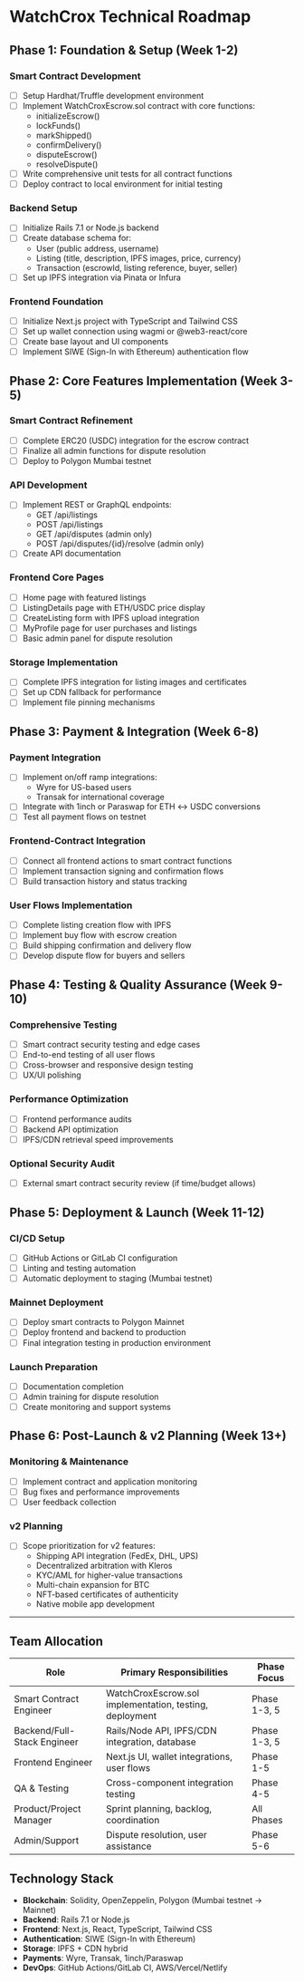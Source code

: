 # WatchCrox Technical Roadmap

## Phase 1: Foundation & Setup (Week 1-2)

### Smart Contract Development
- [ ] Setup Hardhat/Truffle development environment
- [ ] Implement WatchCroxEscrow.sol contract with core functions:
  - initializeEscrow()
  - lockFunds()
  - markShipped()
  - confirmDelivery()
  - disputeEscrow()
  - resolveDispute()
- [ ] Write comprehensive unit tests for all contract functions
- [ ] Deploy contract to local environment for initial testing

### Backend Setup
- [ ] Initialize Rails 7.1 or Node.js backend
- [ ] Create database schema for:
  - User (public address, username)
  - Listing (title, description, IPFS images, price, currency)
  - Transaction (escrowId, listing reference, buyer, seller)
- [ ] Set up IPFS integration via Pinata or Infura

### Frontend Foundation
- [ ] Initialize Next.js project with TypeScript and Tailwind CSS
- [ ] Set up wallet connection using wagmi or @web3-react/core
- [ ] Create base layout and UI components
- [ ] Implement SIWE (Sign-In with Ethereum) authentication flow

## Phase 2: Core Features Implementation (Week 3-5)

### Smart Contract Refinement
- [ ] Complete ERC20 (USDC) integration for the escrow contract
- [ ] Finalize all admin functions for dispute resolution
- [ ] Deploy to Polygon Mumbai testnet

### API Development
- [ ] Implement REST or GraphQL endpoints:
  - GET /api/listings
  - POST /api/listings
  - GET /api/disputes (admin only)
  - POST /api/disputes/{id}/resolve (admin only)
- [ ] Create API documentation

### Frontend Core Pages
- [ ] Home page with featured listings
- [ ] ListingDetails page with ETH/USDC price display
- [ ] CreateListing form with IPFS upload integration
- [ ] MyProfile page for user purchases and listings
- [ ] Basic admin panel for dispute resolution

### Storage Implementation
- [ ] Complete IPFS integration for listing images and certificates
- [ ] Set up CDN fallback for performance
- [ ] Implement file pinning mechanisms

## Phase 3: Payment & Integration (Week 6-8)

### Payment Integration
- [ ] Implement on/off ramp integrations:
  - Wyre for US-based users
  - Transak for international coverage
- [ ] Integrate with 1inch or Paraswap for ETH ↔ USDC conversions
- [ ] Test all payment flows on testnet

### Frontend-Contract Integration
- [ ] Connect all frontend actions to smart contract functions
- [ ] Implement transaction signing and confirmation flows
- [ ] Build transaction history and status tracking

### User Flows Implementation
- [ ] Complete listing creation flow with IPFS
- [ ] Implement buy flow with escrow creation
- [ ] Build shipping confirmation and delivery flow
- [ ] Develop dispute flow for buyers and sellers

## Phase 4: Testing & Quality Assurance (Week 9-10)

### Comprehensive Testing
- [ ] Smart contract security testing and edge cases
- [ ] End-to-end testing of all user flows
- [ ] Cross-browser and responsive design testing
- [ ] UX/UI polishing

### Performance Optimization
- [ ] Frontend performance audits
- [ ] Backend API optimization
- [ ] IPFS/CDN retrieval speed improvements

### Optional Security Audit
- [ ] External smart contract security review (if time/budget allows)

## Phase 5: Deployment & Launch (Week 11-12)

### CI/CD Setup
- [ ] GitHub Actions or GitLab CI configuration
- [ ] Linting and testing automation
- [ ] Automatic deployment to staging (Mumbai testnet)

### Mainnet Deployment
- [ ] Deploy smart contracts to Polygon Mainnet
- [ ] Deploy frontend and backend to production
- [ ] Final integration testing in production environment

### Launch Preparation
- [ ] Documentation completion
- [ ] Admin training for dispute resolution
- [ ] Create monitoring and support systems

## Phase 6: Post-Launch & v2 Planning (Week 13+)

### Monitoring & Maintenance
- [ ] Implement contract and application monitoring
- [ ] Bug fixes and performance improvements
- [ ] User feedback collection

### v2 Planning
- [ ] Scope prioritization for v2 features:
  - Shipping API integration (FedEx, DHL, UPS)
  - Decentralized arbitration with Kleros
  - KYC/AML for higher-value transactions
  - Multi-chain expansion for BTC
  - NFT-based certificates of authenticity
  - Native mobile app development

---

## Team Allocation

| Role | Primary Responsibilities | Phase Focus |
|------|--------------------------|-------------|
| Smart Contract Engineer | WatchCroxEscrow.sol implementation, testing, deployment | Phase 1-3, 5 |
| Backend/Full-Stack Engineer | Rails/Node API, IPFS/CDN integration, database | Phase 1-3, 5 |
| Frontend Engineer | Next.js UI, wallet integrations, user flows | Phase 1-5 |
| QA & Testing | Cross-component integration testing | Phase 4-5 |
| Product/Project Manager | Sprint planning, backlog, coordination | All Phases |
| Admin/Support | Dispute resolution, user assistance | Phase 5-6 |

## Technology Stack

- **Blockchain**: Solidity, OpenZeppelin, Polygon (Mumbai testnet → Mainnet)
- **Backend**: Rails 7.1 or Node.js
- **Frontend**: Next.js, React, TypeScript, Tailwind CSS
- **Authentication**: SIWE (Sign-In with Ethereum)
- **Storage**: IPFS + CDN hybrid
- **Payments**: Wyre, Transak, 1inch/Paraswap
- **DevOps**: GitHub Actions/GitLab CI, AWS/Vercel/Netlify 